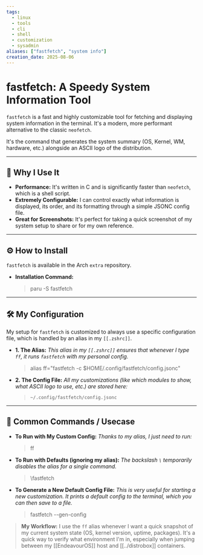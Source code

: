```yaml
---
tags:
  - linux
  - tools
  - cli
  - shell
  - customization
  - sysadmin
aliases: ["fastfetch", "system info"]
creation_date: 2025-08-06
---
```


# fastfetch: A Speedy System Information Tool

`fastfetch` is a fast and highly customizable tool for fetching and displaying system information in the terminal. It's a modern, more performant alternative to the classic `neofetch`.

It's the command that generates the system summary (OS, Kernel, WM, hardware, etc.) alongside an ASCII logo of the distribution.

---
## 🤔 Why I Use It
- **Performance:** It's written in C and is significantly faster than `neofetch`, which is a shell script.
- **Extremely Configurable:** I can control exactly what information is displayed, its order, and its formatting through a simple JSONC config file.
- **Great for Screenshots:** It's perfect for taking a quick screenshot of my system setup to share or for my own reference.

---
## ⚙️ How to Install
`fastfetch` is available in the Arch `extra` repository.

- **Installation Command:**
  > paru -S fastfetch

---
## 🛠️ My Configuration
My setup for `fastfetch` is customized to always use a specific configuration file, which is handled by an alias in my `[[.zshrc]]`.

- **1. The Alias:**
  *This alias in my `[[.zshrc]]` ensures that whenever I type `ff`, it runs `fastfetch` with my personal config.*
  > alias ff="fastfetch -c $HOME/.config/fastfetch/config.jsonc"

- **2. The Config File:**
  *All my customizations (like which modules to show, what ASCII logo to use, etc.) are stored here:*
  > `~/.config/fastfetch/config.jsonc`

---
## 🚀 Common Commands / Usecase

- **To Run with My Custom Config:**
  *Thanks to my alias, I just need to run:*
  > ff

- **To Run with Defaults (ignoring my alias):**
  *The backslash `\` temporarily disables the alias for a single command.*
  > \fastfetch

- **To Generate a New Default Config File:**
  *This is very useful for starting a new customization. It prints a default config to the terminal, which you can then save to a file.*
  > fastfetch --gen-config

> **My Workflow:** I use the `ff` alias whenever I want a quick snapshot of my current system state (OS, kernel version, uptime, packages). It's a quick way to verify what environment I'm in, especially when jumping between my [[EndeavourOS]] host and [[../distrobox]] containers.